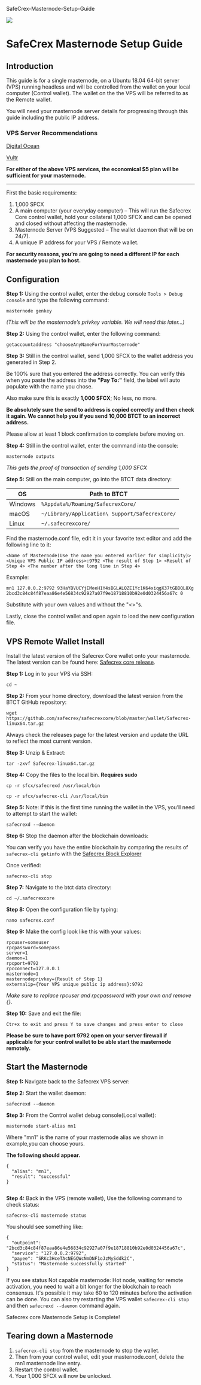 SafeCrex-Masternode-Setup-Guide
 
<img src="https://avatars1.githubusercontent.com/u/62416254?s=400&u=ad4ef48524c7a39acd5da813fbc6e624940ccc03&v=4">

SafeCrex Masternode Setup Guide
==========================

## Introduction

This guide is for a single masternode, on a Ubuntu 18.04 64-bit server (VPS) running headless and will be controlled from the wallet on your local computer (Control wallet). The wallet on the the VPS will be referred to as the Remote wallet.

You will need your masternode server details for progressing through this guide including the public IP address.

### VPS Server Recommendations ###

[Digital Ocean](https://www.digitalocean.com/products/droplets/)

[Vultr](https://www.vultr.com/products/cloud-compute/#compute)

**For either of the above VPS services, the economical $5 plan will be sufficient for your masternode.**

---

First the basic requirements:

1. 1,000 SFCX
1. A main computer (your everyday computer) – This will run the Safecrex Core control wallet, hold your collateral 1,000 SFCX and can be opened and closed without affecting the masternode.
1. Masternode Server (VPS Suggested – The wallet daemon that will be on 24/7).
1. A unique IP address for your VPS / Remote wallet.

**For security reasons, you’re are going to need a different IP for each masternode you plan to host.**

## Configuration

**Step 1:** Using the control wallet, enter the debug console `Tools > Debug console` and type the following command:

```
masternode genkey
```

*(This will be the masternode’s privkey variable. We will need this later…)*

**Step 2:** Using the control wallet, enter the following command:

```
getaccountaddress "chooseAnyNameForYourMasternode"
```

**Step 3:** Still in the control wallet, send 1,000 SFCX to the wallet address you generated in Step 2. 

Be 100% sure that you entered the address correctly. You can verify this when you paste the address into the **"Pay To:"** field, the label will auto populate with the name you chose. 

Also make sure this is exactly **1,000 SFCX**; No less, no more.

**Be absolutely sure the send to address is copied correctly and then check it again. We cannot help you if you send 10,000 BTCT to an incorrect address.**

Please allow at least 1 block confirmation to complete before moving on.

**Step 4:** Still in the control wallet, enter the command into the console:

```
masternode outputs
```

*This gets the proof of transaction of sending 1,000 SFCX*

**Step 5:** Still on the main computer, go into the BTCT data directory:

OS | Path to BTCT
------------ | -------------
Windows | `%Appdata%/Roaming/SafecrexCore/`
macOS | `~/Library/Application\ Support/SafecrexCore/`
Linux | `~/.safecrexcore/`

Find the masternode.conf file, edit it in your favorite text editor and add the following line to it:

```
<Name of Masternode(Use the name you entered earlier for simplicity)> <Unique VPS Public IP address>:9792 <The result of Step 1> <Result of Step 4> <The number after the long line in Step 4>
```

Example:

```
mn1 127.0.0.2:9792 93HaYBVUCYjEMeeH1Y4sBGLALQZE1Yc1K64xiqgX37tGBDQL8Xg 2bcd3c84c84f87eaa86e4e56834c92927a07f9e18718810b92e0d0324456a67c 0
```

Substitute with your own values and without the "<>"s.

Lastly, close the control wallet and open again to load the new configuration file.

## VPS Remote Wallet Install

Install the latest version of the Safecrex Core wallet onto your masternode. The latest version can be found here: [Safecrex core release](https://github.com/safecrex/safecrexcore/releases).

**Step 1:** Log in to your VPS via SSH:

```
cd ~
```

**Step 2:** From your home directory, download the latest version from the BTCT GitHub repository:

```
wget https://github.com/safecrex/safecrexcore/blob/master/wallet/Safecrex-linux64.tar.gz
```

Always check the releases page for the latest version and update the URL to reflect the most current version.

**Step 3:** Unzip & Extract:

```
tar -zxvf Safecrex-linux64.tar.gz
```

**Step 4:** Copy the files to the local bin. **Requires sudo**

```
cp -r sfcx/safecrexd /usr/local/bin
```
```
cp -r sfcx/safecrex-cli /usr/local/bin
```

**Step 5:** Note: If this is the first time running the wallet in the VPS, you’ll need to attempt to start the wallet:

```
safecrexd --daemon
```

**Step 6:** Stop the daemon after the blockchain downloads:

You can verify you have the entire blockchain by comparing the results of `safecrex-cli getinfo` with the [Safecrex Block Explorer](https://blockinfo.safecrex.trade/)

Once verified:

```
safecrex-cli stop
```

**Step 7:** Navigate to the btct data directory:

```
cd ~/.safecrexcore
```

**Step 8:** Open the configuration file by typing:

```
nano safecrex.conf
```

**Step 9:** Make the config look like this with your values:

```
rpcuser=someuser
rpcpassword=somepass
server=1
daemon=1
rpcport=9792
rpcconnect=127.0.0.1
masternode=1
masternodeprivkey={Result of Step 1}
externalip={Your VPS unique public ip address}:9792

```

*Make sure to replace rpcuser and rpcpassword with your own and remove {}.*

**Step 10:** Save and exit the file:

```
Ctr+x to exit and press Y to save changes and press enter to close
```

**Please be sure to have port 9792 open on your server firewall if applicable for your control wallet to be able start the masternode remotely.**

## Start the Masternode

**Step 1:** Navigate back to the Safecrex VPS server:


**Step 2:** Start the wallet daemon:

```
safecrexd --daemon
```

**Step 3:** From the Control wallet debug console(Local wallet):

```
masternode start-alias mn1
```

Where "mn1" is the name of your masternode alias we shown in example,you can choose yours.

**The following should appear.**

```
{
  "alias": "mn1",
  "result": "successful"
}


```


**Step 4:** Back in the VPS (remote wallet), Use the following command to check status:

```
safecrex-cli masternode status
```

You should see something like:

```
{
  "outpoint": "2bcd3c84c84f87eaa86e4e56834c92927a07f9e18718810b92e0d0324456a67c",
  "service": "127.0.0.2:9792",
  "payee": "SRKc3HceTAcNEGQWcNmDNF1oJzMySddk2C",
  "status": "Masternode successfully started"
}
```

If you see status Not capable masternode: Hot node, waiting for remote activation, you need to wait a bit longer for the blockchain to reach consensus. It's possible it may take 60 to 120 minutes before the activation can be done. You can also try restarting the VPS wallet `safecrex-cli stop` and then `safecrexd --daemon` command again.

Safecrex core Masternode Setup is Complete!


## Tearing down a Masternode

1. `safecrex-cli stop` from the masternode to stop the wallet.
1. Then from your control wallet, edit your masternode.conf, delete the mn1 masternode line entry.
1. Restart the control wallet.
1. Your 1,000 SFCX will now be unlocked.
